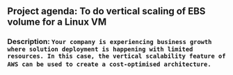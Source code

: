 
## Project agenda: To do vertical scaling of EBS volume for a Linux VM 
### Description: `Your company is experiencing business growth where solution deployment is happening with limited resources. In this case, the vertical scalability feature of AWS can be used to create a cost-optimised architecture.` 

